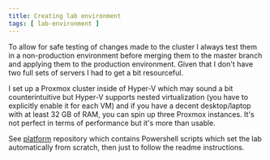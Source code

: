 ```yaml
---
title: Creating lab environment
tags: [ lab-environment ]
---
```


To allow for safe testing of changes made to the cluster I always test them in a non-production environment before merging them to the master branch and applying them to the production environment. Given that I don't have two full sets of servers I had to get a bit resourceful.

I set up a Proxmox cluster inside of Hyper-V which may sound a bit counterintuitive but Hyper-V supports nested virtualization (you have to explicitly enable it for each VM) and if you have a decent desktop/laptop with at least 32 GB of RAM, you can spin up three Proxmox instances. It's not perfect in terms of performance but it's more than usable.

See [platform](https://github.com/homecentr/platform) repository which contains Powershell scripts which set the lab automatically from scratch, then just to follow the readme instructions.
